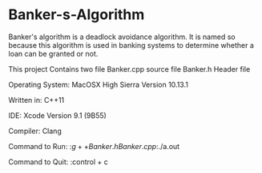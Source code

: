 # Banker-s-Algorithm
Banker's algorithm is a deadlock avoidance algorithm. It is named so because this algorithm is used in banking systems to determine whether a loan can be granted or not.


This project Contains two file
Banker.cpp  source file
Banker.h    Header file


Operating System: MacOSX High Sierra Version 10.13.1

Written in: C++11

IDE: Xcode Version 9.1 (9B55)

Compiler: Clang

Command to Run: 
		      :$g++ Banker.h Banker.cpp
	      	:$./a.out

Command to Quit: 
		            :control + c 

